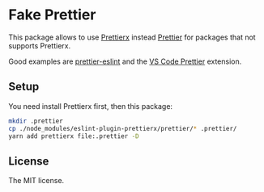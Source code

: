 # Fake Prettier

This package allows to use [Prettierx](https://www.npmjs.com/package/prettierx) instead [Prettier](https://www.npmjs.com/package/prettier) for packages that not supports Prettierx.

Good examples are [prettier-eslint](https://www.npmjs.com/package/prettier-eslint) and the [VS Code Prettier](https://marketplace.visualstudio.com/items?itemName=esbenp.prettier-vscode) extension.

## Setup

You need install Prettierx first, then this package:

```sh
mkdir .prettier
cp ./node_modules/eslint-plugin-prettierx/prettier/* .prettier/
yarn add prettierx file:.prettier -D
```

## License

The MIT license.
